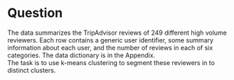 # Question  
The data summarizes the TripAdvisor reviews of 249 different high volume reviewers. Each row
contains a generic user identifier, some summary information about each user, and the number of
reviews in each of six categories. The data dictionary is in the Appendix.  
The task is to use k-means clustering to segment these reviewers in to distinct clusters.
